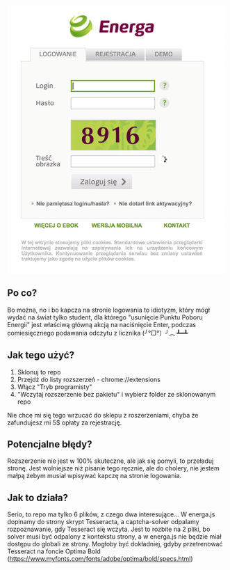 ![demo](demo.gif)



## Po co?
Bo można, no i bo kapcza na stronie logowania to idiotyzm, który mógł wydać na świat tylko student, dla którego
"usunięcie Punktu Poboru Energii" jest właściwą główną akcją na naciśnięcie Enter, 
podczas comiesięcznego podawania odczytu z licznika (╯°□°）╯︵ ┻━┻

## Jak tego użyć? 
1. Sklonuj to repo
2. Przejdź do listy rozszerzeń -  chrome://extensions
3. Włącz "Tryb programisty"
4. "Wczytaj rozszerzenie bez pakietu" i wybierz folder ze sklonowanym repo

Nie chce mi się tego wrzucać do sklepu z roszerzeniami, chyba że zafundujesz mi 5$ opłaty za rejestrację.

## Potencjalne błędy?
Rozszerzenie nie jest w 100% skuteczne, ale jak się pomyli, to przeładuj stronę. Jest wolniejsze niż pisanie tego ręcznie, 
ale do cholery, nie jestem małpą żebym musiał wpisywać kapczę na stronie logowania.

## Jak to działa?
Serio, to repo ma tylko 6 plików, z czego dwa interesujące...
W energa.js dopinamy do strony skrypt Tesseracta, a captcha-solver odpalamy rozpoznawanie, gdy Tesseract się wczyta.
Jest to rozbite na 2 pliki, bo solver musi być odpalony z kontekstu strony, a w energa.js nie będzie miał dostępu do globali ze strony.
Mogłoby być dokładniej, gdyby przetrenować Tesseract na foncie Optima Bold (https://www.myfonts.com/fonts/adobe/optima/bold/specs.html)